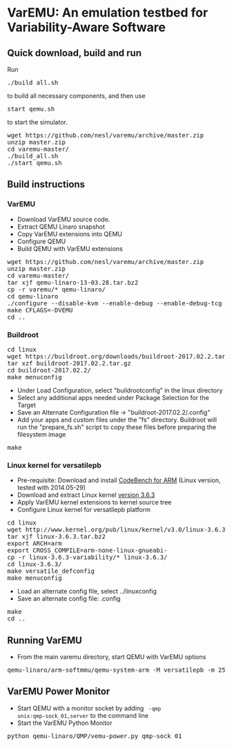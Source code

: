 # VarEMU: An emulation testbed for Variability-Aware Software

## Quick download, build and run

Run <pre>./build_all.sh</pre> to build all necessary components, and then use <pre>start_qemu.sh</pre> to start the simulator.

<pre>
wget https://github.com/nesl/varemu/archive/master.zip
unzip master.zip
cd varemu-master/
./build_all.sh
./start_qemu.sh
</pre>


## Build instructions

### VarEMU

* Download VarEMU source code.
* Extract QEMU Linaro snapshot
* Copy VarEMU extensions into QEMU
* Configure QEMU
* Build QEMU with VarEMU extensions

<pre>
wget https://github.com/nesl/varemu/archive/master.zip
unzip master.zip
cd varemu-master/
tar xjf qemu-linaro-13-03.28.tar.bz2
cp -r varemu/* qemu-linaro/
cd qemu-linaro
./configure --disable-kvm --enable-debug --enable-debug-tcg --target-list=arm-softmmu
make CFLAGS=-DVEMU
cd ..
</pre>

### Buildroot

<pre>
cd linux
wget https://buildroot.org/downloads/buildroot-2017.02.2.tar.gz
tar xzf buildroot-2017.02.2.tar.gz
cd buildroot-2017.02.2/
make menuconfig
</pre>

* Under Load Configuration, select "buildrootconfig" in the linux directory
* Select any additional apps needed under Package Selection for the Target
* Save an Alternate Configuration file -> "buildroot-2017.02.2/.config"
* Add your apps and custom files under the "fs" directory. Buildroot will run the "prepare_fs.sh" script to copy these files before preparing the filesystem image

<pre>
make
</pre>


### Linux kernel for versatilepb

* Pre-requisite: Download and install [CodeBench for ARM](https://sourcery.mentor.com/sgpp/lite/arm/portal/subscription?@template=lite) (Linux version, tested with 2014.05-29)
* Download and extract Linux kernel [version 3.6.3](http://www.kernel.org/pub/linux/kernel/v3.0/linux-3.6.3.tar.bz2)
* Apply VarEMU kernel extensions to kernel source tree
* Configure Linux kernel for versatilepb platform

<pre>
cd linux
wget http://www.kernel.org/pub/linux/kernel/v3.0/linux-3.6.3.tar.bz2
tar xjf linux-3.6.3.tar.bz2
export ARCH=arm
export CROSS_COMPILE=arm-none-linux-gnueabi-
cp -r linux-3.6.3-variability/* linux-3.6.3/
cd linux-3.6.3/
make versatile_defconfig
make menuconfig
</pre>

* Load an alternate config file, select ../linuxconfig
* Save an alternate config file: .config

<pre>
make
cd ..
</pre>





## Running VarEMU

* From the main varemu directory, start QEMU with VarEMU options

<pre>
qemu-linaro/arm-softmmu/qemu-system-arm -M versatilepb -m 256M -kernel linux/linux-3.6.3/arch/arm/boot/zImage -initrd linux/buildroot-2017.02.2/output/images/rootfs.cpio.gz -append "root=/dev/ram rdinit=/sbin/init" -singlestep -variability power_model_data/45nm_nc.txt -net nic -net user  -nographic
</pre>


## VarEMU Power Monitor


* Start QEMU with a monitor socket by adding <code> -qmp unix:qmp-sock_01,server</code> to the command line
* Start the VarEMU Python Monitor

<pre>
python qemu-linaro/QMP/vemu-power.py qmp-sock_01
</pre>
